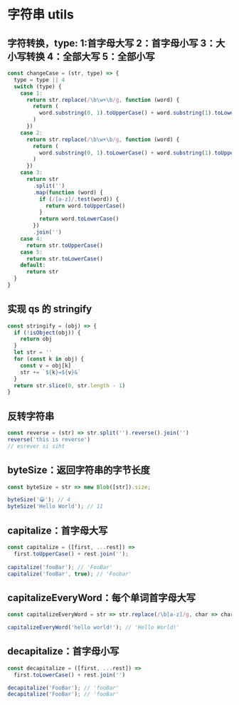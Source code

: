 # 字符串 utils

## 字符转换，type: 1:首字母大写 2：首字母小写 3：大小写转换 4：全部大写 5：全部小写

```js
const changeCase = (str, type) => {
  type = type || 4
  switch (type) {
    case 1:
      return str.replace(/\b\w+\b/g, function (word) {
        return (
          word.substring(0, 1).toUpperCase() + word.substring(1).toLowerCase()
        )
      })
    case 2:
      return str.replace(/\b\w+\b/g, function (word) {
        return (
          word.substring(0, 1).toLowerCase() + word.substring(1).toUpperCase()
        )
      })
    case 3:
      return str
        .split('')
        .map(function (word) {
          if (/[a-z]/.test(word)) {
            return word.toUpperCase()
          }
          return word.toLowerCase()
        })
        .join('')
    case 4:
      return str.toUpperCase()
    case 5:
      return str.toLowerCase()
    default:
      return str
  }
}
```

## 实现 qs 的 stringify

```js
const stringify = (obj) => {
  if (!isObject(obj)) {
    return obj
  }
  let str = ''
  for (const k in obj) {
    const v = obj[k]
    str += `${k}=${v}&`
  }
  return str.slice(0, str.length - 1)
}
```

## 反转字符串

```javascript
const reverse = (str) => str.split('').reverse().join('')
reverse('this is reverse')
// esrever si siht
```

## byteSize：返回字符串的字节长度

```javascript
const byteSize = str => new Blob([str]).size;

byteSize('😀'); // 4
byteSize('Hello World'); // 11
```

## capitalize：首字母大写

```javascript
const capitalize = ([first, ...rest]) =>
  first.toUpperCase() + rest.join('');
  
capitalize('fooBar'); // 'FooBar'
capitalize('fooBar', true); // 'Foobar'
```

## capitalizeEveryWord：每个单词首字母大写

```javascript
const capitalizeEveryWord = str => str.replace(/\b[a-z]/g, char => char.toUpperCase());

capitalizeEveryWord('hello world!'); // 'Hello World!'
```

## decapitalize：首字母小写

```javascript
const decapitalize = ([first, ...rest]) =>
  first.toLowerCase() + rest.join('')

decapitalize('FooBar'); // 'fooBar'
decapitalize('FooBar'); // 'fooBar'
```
